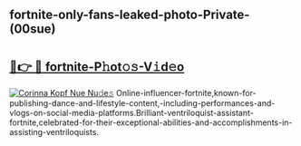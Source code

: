 ## fortnite-only-fans​-leaked-photo​-Private-(00sue)


# <h2><a href="https://mediaupload.pro?title=fortnite&ref=git">🔗👉 🔴 fortnite-P𝚑ot𝚘𝚜-V𝚒d𝚎o</a></h2>

[![Corinna Kopf Nue Nu𝚍e𝚜](https://i.imgur.com/0qMVB7G.gif)](https://mediaupload.pro?title=fortnite&ref=git)
Online-influencer-fortnite,known-for-publishing-dance-and-lifestyle-content,-including-performances-and-vlogs-on-social-media-platforms.Brilliant-ventriloquist-assistant-fortnite,celebrated-for-their-exceptional-abilities-and-accomplishments-in-assisting-ventriloquists.  